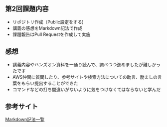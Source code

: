 ## 第2回課題内容

* リポジトリ作成（Public設定をする)
* 講義の感想をMarkdown記法で作成
* 課題報告はPull Requestを作成して実施

## 感想

* 講義内容やハンズオン資料を一通り読んで、調べつつ進めましたが難しかったです
* AWS仲間に質問したり、参考サイトや検索方法についての助言、励ましの言葉をもらい提出することができた
* コマンドなどの打ち間違いがないように気をつけなくてはならないと学んだ
  
## 参考サイト
[Markdown記法一覧](https://qiita.com/oreo/items/82183bfbaac69971917f)


